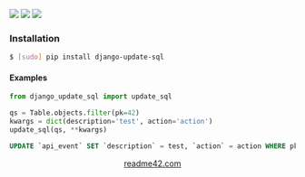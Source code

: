 <!--
https://readme42.com
-->


[![](https://img.shields.io/pypi/v/django-update-sql.svg?maxAge=3600)](https://pypi.org/project/django-update-sql/)
[![](https://img.shields.io/badge/License-Unlicense-blue.svg?longCache=True)](https://unlicense.org/)
[![](https://github.com/andrewp-as-is/django-update-sql.py/workflows/tests42/badge.svg)](https://github.com/andrewp-as-is/django-update-sql.py/actions)

### Installation
```bash
$ [sudo] pip install django-update-sql
```

#### Examples
```python
from django_update_sql import update_sql

qs = Table.objects.filter(pk=42)
kwargs = dict(description='test', action='action')
update_sql(qs, **kwargs) 
```

```sql
UPDATE `api_event` SET `description` = test, `action` = action WHERE pk=42;
```

<p align="center">
    <a href="https://readme42.com/">readme42.com</a>
</p>
